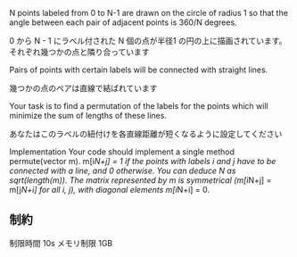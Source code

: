 N points labeled from 0 to N-1 are drawn on the circle of radius 1 so that the angle between each pair of adjacent points is 360/N degrees.

0 から N - 1 にラベル付された N 個の点が半径1 の円の上に描画されています。それぞれ幾つかの点と隣り合っています

Pairs of points with certain labels will be connected with straight lines.

幾つかの点のペアは直線で結ばれています

Your task is to find a permutation of the labels for the points which will minimize the sum of lengths of these lines.

あなたはこのラベルの紐付けを各直線距離が短くなるように設定してください

Implementation
Your code should implement a single method permute(vector <int> m). m[i*N+j] = 1 if the points with labels i and j have to be connected with a line, and 0 otherwise. You can deduce N as sqrt(length(m)). The matrix represented by m is symmetrical (m[i*N+j] = m[j*N+i] for all i, j), with diagonal elements m[i*N+i] = 0. 


## 制約

制限時間 10s
メモリ制限 1GB